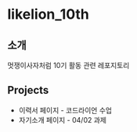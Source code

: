 # likelion_10th

## 소개

멋쟁이사자처럼 10기 활동 관련 레포지토리

## Projects

- 이력서 페이지 - 코드라이언 수업
- 자기소개 페이지 - 04/02 과제

